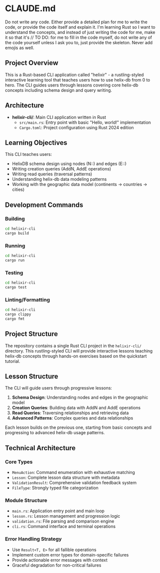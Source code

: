# CLAUDE.md

Do not write any code. Either provide a detailed plan for me to write the code, or provide the code itself and explain it. I'm learning Rust so I want to understand the concepts, and instead of just writing the code for me, make it so that it's // TO DO: for me to fill in the code myself, do not write any of the code yourself unless I ask you to, just provide the skeleton. Never add emojis as well.

## Project Overview

This is a Rust-based CLI application called "helixir" - a rustling-styled interactive learning tool that teaches users how to use helix-db from 0 to hero. The CLI guides users through lessons covering core helix-db concepts including schema design and query writing.

## Architecture

- **helixir-cli/**: Main CLI application written in Rust
  - `src/main.rs`: Entry point with basic "Hello, world!" implementation
  - `Cargo.toml`: Project configuration using Rust 2024 edition

## Learning Objectives

This CLI teaches users:
- HelixDB schema design using nodes (N::) and edges (E::)
- Writing creation queries (AddN, AddE operations)
- Writing read queries (traversal patterns)
- Understanding helix-db data modeling patterns
- Working with the geographic data model (continents → countries → cities)

## Development Commands

### Building
```bash
cd helixir-cli
cargo build
```

### Running
```bash
cd helixir-cli
cargo run
```

### Testing
```bash
cd helixir-cli
cargo test
```

### Linting/Formatting
```bash
cd helixir-cli
cargo clippy
cargo fmt
```

## Project Structure

The repository contains a single Rust CLI project in the `helixir-cli/` directory. This rustling-styled CLI will provide interactive lessons teaching helix-db concepts through hands-on exercises based on the quickstart tutorial.

## Lesson Structure

The CLI will guide users through progressive lessons:
1. **Schema Design**: Understanding nodes and edges in the geographic model
2. **Creation Queries**: Building data with AddN and AddE operations
3. **Read Queries**: Traversing relationships and retrieving data
4. **Advanced Patterns**: Complex queries and data relationships

Each lesson builds on the previous one, starting from basic concepts and progressing to advanced helix-db usage patterns.


## Technical Architecture

### Core Types
- `MenuAction`: Command enumeration with exhaustive matching
- `Lesson`: Complete lesson data structure with metadata
- `ValidationResult`: Comprehensive validation feedback system
- `FileType`: Strongly typed file categorization

### Module Structure
- `main.rs`: Application entry point and main loop
- `lesson.rs`: Lesson management and progression logic
- `validation.rs`: File parsing and comparison engine  
- `cli.rs`: Command interface and terminal operations

### Error Handling Strategy
- Use `Result<T, E>` for all fallible operations
- Implement custom error types for domain-specific failures
- Provide actionable error messages with context
- Graceful degradation for non-critical failures